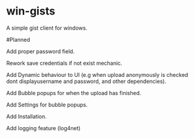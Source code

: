 win-gists
=========

A simple gist client for windows. 

#Planned

Add proper password field.

Rework save credentials if not exist mechanic.

Add Dynamic behaviour to UI (e.g when upload anonymously is checked dont displayusername and password, and other dependencies). 

Add Bubble popups for when the upload has finished. 

Add Settings for bubble popups.

Add Installation. 

Add logging feature (log4net)
